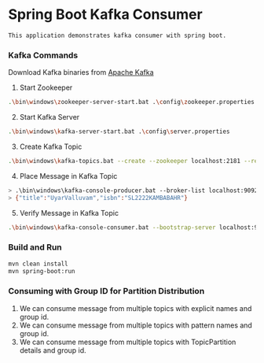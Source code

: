 # Spring Boot Kafka Consumer

    This application demonstrates kafka consumer with spring boot.

### Kafka Commands

Download Kafka binaries from [Apache Kafka](https://kafka.apache.org/downloads)

1. Start Zookeeper
```bash
.\bin\windows\zookeeper-server-start.bat .\config\zookeeper.properties
```

2. Start Kafka Server
```bash
.\bin\windows\kafka-server-start.bat .\config\server.properties
```

3. Create Kafka Topic
```bash
.\bin\windows\kafka-topics.bat --create --zookeeper localhost:2181 --replication-factor 1 --partitions 1 --topic TestTopic
```

4. Place Message in Kafka Topic
```bash
> .\bin\windows\kafka-console-producer.bat --broker-list localhost:9092 --topic TestTopic
> {"title":"UyarValluvam","isbn":"SL2222KAMBABAHR"}
```

5. Verify Message in Kafka Topic
```bash
.\bin\windows\kafka-console-consumer.bat --bootstrap-server localhost:9092 --topic TestTopic
```

### Build and Run
```bash
mvn clean install
mvn spring-boot:run
```

### Consuming with Group ID for Partition Distribution
1. We can consume message from multiple topics with explicit names and group id.
2. We can consume message from multiple topics with pattern names and group id.
3. We can consume message from multiple topics with TopicPartition details and group id.
